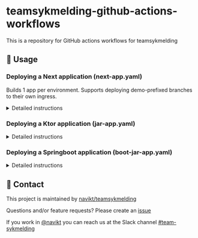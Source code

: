 # teamsykmelding-github-actions-workflows

This is a repository for GitHub actions workflows for teamsykmelding

## 🚀 Usage

### Deploying a Next application (next-app.yaml)

Builds 1 app per environment. Supports deploying demo-prefixed branches to their own ingress.

<details>
<summary>Detailed instructions</summary>
Add the main `deploy.yaml` with the following:

```yaml
name: Build & Deploy
on: push

jobs:
  next-app:
    uses: navikt/teamsykmelding-github-actions-workflows/.github/workflows/next-app.yaml@main
    secrets: inherit
    with:
      app: sykmeldinger
      base-path: /syk/sykmeldinger
```

Add the secondary `demo-delete.yaml` with the following:

```yaml
name: Demo delete
on: delete

jobs:
  branch-delete:
    uses: navikt/teamsykmelding-github-actions-workflows/.github/workflows/next-app-demo-delete.yaml@main
    secrets: inherit
    with:
      app: dinesykmeldte
      base-path: /arbeidsgiver/sykmeldte
```

#### **Important:**

This reusable workflows make the following assumptions:

1. There is a `Dockerfile` on root

   This dockerfile NEEDS to accept the argument `ENV` (`ARG ENV`) and copy the following: `COPY nais/envs/.env.$ENV /app/.env.production`

2. The naiserator files are in the `nais` folder, named `nais-dev.yaml`, `nais-demo.yaml` and `nais-prod.yaml`.

   The `nais.demo.yaml` needs to be parameterized with the following:

   ```yaml
   apiVersion: 'nais.io/v1alpha1'
   kind: 'Application'
   metadata:
     name: {{appname}}-demo
     namespace: teamsykmelding
     labels:
       team: teamsykmelding
       branchState: {{branchState}}
   spec:
     image: {{image}}
     port: 3000
     ingresses:
       - {{ingress}}
     replicas:
       min: {{replicas}}
       max: {{replicas}}
   ```

   This is to support deploying branches to their own ingress.

3. There needs to be a `nais/envs` folder with the following files: `.env.dev`, `.env.demo`, `.env.prod`. These envs will be available both during build and runtime.

   Note: Normal runtime-only (e.g. backend-only) envs can still be added in the nais.yaml.
   </details>

### Deploying a Ktor application (jar-app.yaml)
<details>
<summary>Detailed instructions</summary>
Add the main `deploy.yaml` with the following:

```yaml
name: Deploy to dev and prod
on: push

permissions:
   actions: read
   contents: write
   security-events: write
   packages: write
   id-token: write

jobs:
  jar-app:
    uses: navikt/teamsykmelding-github-actions-workflows/.github/workflows/jar-app.yaml@main
    secrets: inherit
    with:
      app: macgyver
```

</details>

### Deploying a Springboot application (boot-jar-app.yaml)
<details>
<summary>Detailed instructions</summary>
Add the main `deploy.yaml` with the following:



```yaml
name: Deploy app to dev and prod
on: push

permissions:
   actions: read
   contents: write
   security-events: write
   packages: write
   id-token: write

jobs:
  jar-app:
    uses: navikt/teamsykmelding-github-actions-workflows/.github/workflows/boot-jar-app.yaml@main
    secrets: inherit
    with:
      app: syk-dig-backend
```
</details>   

## 👥 Contact

This project is maintained by [navikt/teamsykmelding](CODEOWNERS)

Questions and/or feature requests?
Please create an [issue](https://github.com/navikt/teamsykmelding-github-actions-workflows/issues)

If you work in [@navikt](https://github.com/navikt) you can reach us at the Slack
channel [#team-sykmelding](https://nav-it.slack.com/archives/CMA3XV997)
